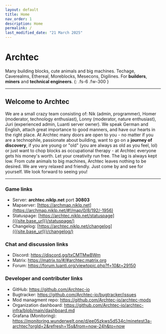 ```yaml
---
layout: default
title: Home
nav_order: 1
description: Home
permalink: /
last_modified_date: "21 March 2025"
---
```


# **Archtec**

Many building blocks, cute animals and big machines. Techage, Caverealms, Ethereal, Moreblocks, Mesecons, Digilines. For **builders**, **miners** and **technical engineers**.
{: .fs-6 .fw-300 }

---

## Welcome to Archtec
We are a small crazy team consisting of:
Nik (admin, programmer), Homer (moderator, technology enthusiast), Lonny (moderator, nature enthusiast), Juri (experienced admin, Luanti server owner).
We speak German and English, attach great importance to good manners, and have our hearts in the right place. 
At Archtec many doors are open to you - no matter if you are a technophile, passionate about building, want to go on a **journey of discovery**, if you are young or "old" (you are always as old as you feel, lol) or just want to chop blocks as occupational therapy - at Archtec everyone gets his money's worth. Let your creativity run free. The lag is always kept low. From cute animals to big machines, Archtec leaves nothing to be desired. We are very relaxed and friendly. Just come by and see for yourself. We look forward to seeing you!

---

### Game links

- Server: **archtec.niklp.net** port **30803**
- Mapserver: [https://archmap.niklp.net](https://archmap.niklp.net/#!/map/0/8/192/-1956)
- Statuspage: [https://archtec.niklp.net/statuspage]({{site.base_url}}/statuspage/)
- Changelog: [https://archtec.niklp.net/changelog]({{site.base_url}}/changelog/)

### Chat and discussion links

- Discord: <https://discord.gg/txCMTMwBWm>
- Matrix: <https://matrix.to/#/#archtec:matrix.org>
- Forum: <https://forum.luanti.org/viewtopic.php?f=10&t=29150>

### Developer and contributer links

- GitHub: <https://github.com/Archtec-io>
- Bugtracker: <https://github.com/Archtec-io/bugtracker/issues>
- Mod managment repo: <https://github.com/Archtec-io/archtec-mods>
- Organization dashboard: <https://github.com/Archtec-io/archtec-infra/blob/main/dashboard.md>
- Grafana (Monitoring): <https://monitoring.wunderwelt.one/d/ee05zkws5d534c/minetest3a-archtec?orgId=2&refresh=15s&from=now-24h&to=now>
